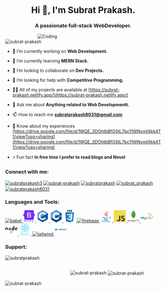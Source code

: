 <h1 align="center">Hi 👋, I'm Subrat Prakash.</h1>
<h3 align="center">A passionate full-stack WebDeveloper.</h3>
<img align="right" alt="Coding" width="400" src="https://cdn.dribbble.com/users/1162077/screenshots/3848914/programmer.gif">

<p align="left"> <img src="https://komarev.com/ghpvc/?username=subrat-prakash&label=Profile%20views&color=0e75b6&style=flat" alt="subrat-prakash" /> </p>

- 🔭 I’m currently working on **Web Development.**

- 🌱 I’m currently learning **MERN Stack.**

- 👯 I’m looking to collaborate on **Dev Projects.**

- 🤝 I’m looking for help with **Competitive Programming.**

- 👨‍💻 All of my projects are available at [https://subrat-prakash.netlify.app/](https://subrat-prakash.netlify.app/)

- 💬 Ask me about **Anything related to Web Developmentt.**

- 📫 How to reach me **subratprakash8031@gmail.com**

- 📄 Know about my experiences [https://drive.google.com/file/d/1WQE_3DOhtbBfG5tL7bc11WNvmIXkk4T1/view?usp=sharing](https://drive.google.com/file/d/1WQE_3DOhtbBfG5tL7bc11WNvmIXkk4T1/view?usp=sharing)

- ⚡ Fun fact **In free time I prefer to read blogs and Novel**

<h3 align="left">Connect with me:</h3>
<p align="left">
<a href="https://twitter.com/subratprakash3" target="blank"><img align="center" src="https://raw.githubusercontent.com/rahuldkjain/github-profile-readme-generator/master/src/images/icons/Social/twitter.svg" alt="subratprakash3" height="30" width="40" /></a>
<a href="https://linkedin.com/in/subrat-prakash" target="blank"><img align="center" src="https://raw.githubusercontent.com/rahuldkjain/github-profile-readme-generator/master/src/images/icons/Social/linked-in-alt.svg" alt="subrat-prakash" height="30" width="40" /></a>
<a href="https://instagram.com/subratprakash" target="blank"><img align="center" src="https://raw.githubusercontent.com/rahuldkjain/github-profile-readme-generator/master/src/images/icons/Social/instagram.svg" alt="subratprakash" height="30" width="40" /></a>
<a href="https://www.leetcode.com/subrat_prakash" target="blank"><img align="center" src="https://raw.githubusercontent.com/rahuldkjain/github-profile-readme-generator/master/src/images/icons/Social/leet-code.svg" alt="subrat_prakash" height="30" width="40" /></a>
<a href="https://auth.geeksforgeeks.org/user/subratprakash8031" target="blank"><img align="center" src="https://raw.githubusercontent.com/rahuldkjain/github-profile-readme-generator/master/src/images/icons/Social/geeks-for-geeks.svg" alt="subratprakash8031" height="30" width="40" /></a>
</p>

<h3 align="left">Languages and Tools:</h3>
<p align="left"> <a href="https://babeljs.io/" target="_blank" rel="noreferrer"> <img src="https://www.vectorlogo.zone/logos/babeljs/babeljs-icon.svg" alt="babel" width="40" height="40"/> </a> <a href="https://getbootstrap.com" target="_blank" rel="noreferrer"> <img src="https://raw.githubusercontent.com/devicons/devicon/master/icons/bootstrap/bootstrap-plain-wordmark.svg" alt="bootstrap" width="40" height="40"/> </a> <a href="https://www.cprogramming.com/" target="_blank" rel="noreferrer"> <img src="https://raw.githubusercontent.com/devicons/devicon/master/icons/c/c-original.svg" alt="c" width="40" height="40"/> </a> <a href="https://www.w3schools.com/cpp/" target="_blank" rel="noreferrer"> <img src="https://raw.githubusercontent.com/devicons/devicon/master/icons/cplusplus/cplusplus-original.svg" alt="cplusplus" width="40" height="40"/> </a> <a href="https://www.w3schools.com/css/" target="_blank" rel="noreferrer"> <img src="https://raw.githubusercontent.com/devicons/devicon/master/icons/css3/css3-original-wordmark.svg" alt="css3" width="40" height="40"/> </a> <a href="https://firebase.google.com/" target="_blank" rel="noreferrer"> <img src="https://www.vectorlogo.zone/logos/firebase/firebase-icon.svg" alt="firebase" width="40" height="40"/> </a> <a href="https://www.java.com" target="_blank" rel="noreferrer"> <img src="https://raw.githubusercontent.com/devicons/devicon/master/icons/java/java-original.svg" alt="java" width="40" height="40"/> </a> <a href="https://developer.mozilla.org/en-US/docs/Web/JavaScript" target="_blank" rel="noreferrer"> <img src="https://raw.githubusercontent.com/devicons/devicon/master/icons/javascript/javascript-original.svg" alt="javascript" width="40" height="40"/> </a> <a href="https://www.mongodb.com/" target="_blank" rel="noreferrer"> <img src="https://raw.githubusercontent.com/devicons/devicon/master/icons/mongodb/mongodb-original-wordmark.svg" alt="mongodb" width="40" height="40"/> </a> <a href="https://www.mysql.com/" target="_blank" rel="noreferrer"> <img src="https://raw.githubusercontent.com/devicons/devicon/master/icons/mysql/mysql-original-wordmark.svg" alt="mysql" width="40" height="40"/> </a> <a href="https://nodejs.org" target="_blank" rel="noreferrer"> <img src="https://raw.githubusercontent.com/devicons/devicon/master/icons/nodejs/nodejs-original-wordmark.svg" alt="nodejs" width="40" height="40"/> </a> <a href="https://reactjs.org/" target="_blank" rel="noreferrer"> <img src="https://raw.githubusercontent.com/devicons/devicon/master/icons/react/react-original-wordmark.svg" alt="react" width="40" height="40"/> </a> <a href="https://tailwindcss.com/" target="_blank" rel="noreferrer"> <img src="https://www.vectorlogo.zone/logos/tailwindcss/tailwindcss-icon.svg" alt="tailwind" width="40" height="40"/> </a> <a href="https://webpack.js.org" target="_blank" rel="noreferrer"> <img src="https://raw.githubusercontent.com/devicons/devicon/d00d0969292a6569d45b06d3f350f463a0107b0d/icons/webpack/webpack-original-wordmark.svg" alt="webpack" width="40" height="40"/> </a> </p>

<h3 align="left">Support:</h3>
<p><a href="https://www.buymeacoffee.com/subratprakash"> <img align="left" src="https://cdn.buymeacoffee.com/buttons/v2/default-yellow.png" height="50" width="210" alt="subratprakash" /></a></p><br><br>

<p><img align="left" src="https://github-readme-stats.vercel.app/api/top-langs?username=subrat-prakash&show_icons=true&locale=en&layout=compact" alt="subrat-prakash" /></p>

<p>&nbsp;<img align="center" src="https://github-readme-stats.vercel.app/api?username=subrat-prakash&show_icons=true&locale=en" alt="subrat-prakash" /></p>

<p><img align="center" src="https://github-readme-streak-stats.herokuapp.com/?user=subrat-prakash&" alt="subrat-prakash" /></p>

